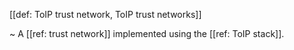 [[def: ToIP trust network, ToIP trust networks]]

~ A [[ref: trust network]] implemented using the [[ref: ToIP stack]].
